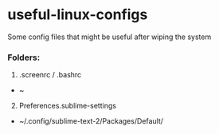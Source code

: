 # useful-linux-configs
Some config files that might be useful after wiping the system


### Folders:

1. .screenrc / .bashrc 
  * ~
2. Preferences.sublime-settings 
  * ~/.config/sublime-text-2/Packages/Default/